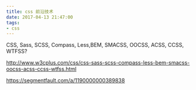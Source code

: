 ```yaml
---
title: css 前沿技术
date: 2017-04-13 21:47:00
tags:
- css
---
```


CSS, Sass, SCSS, Compass, Less,BEM, SMACSS, OOCSS, ACSS, CCSS, WTFSS?

http://www.w3cplus.com/css/css-sass-scss-compass-less-bem-smacss-oocss-acss-ccss-wtfss.html

https://segmentfault.com/a/1190000000389838
